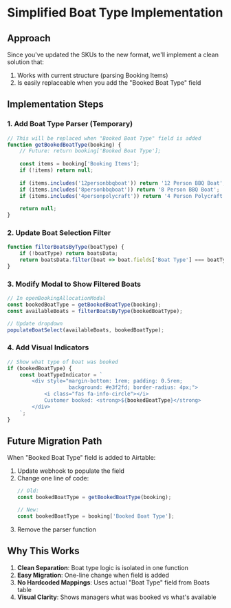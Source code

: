 # Simplified Boat Type Implementation

## Approach
Since you've updated the SKUs to the new format, we'll implement a clean solution that:
1. Works with current structure (parsing Booking Items)
2. Is easily replaceable when you add the "Booked Boat Type" field

## Implementation Steps

### 1. Add Boat Type Parser (Temporary)
```javascript
// This will be replaced when "Booked Boat Type" field is added
function getBookedBoatType(booking) {
    // Future: return booking['Booked Boat Type'];
    
    const items = booking['Booking Items'];
    if (!items) return null;
    
    if (items.includes('12personbbqboat')) return '12 Person BBQ Boat';
    if (items.includes('8personbbqboat')) return '8 Person BBQ Boat';
    if (items.includes('4personpolycraft')) return '4 Person Polycraft';
    
    return null;
}
```

### 2. Update Boat Selection Filter
```javascript
function filterBoatsByType(boatType) {
    if (!boatType) return boatsData;
    return boatsData.filter(boat => boat.fields['Boat Type'] === boatType);
}
```

### 3. Modify Modal to Show Filtered Boats
```javascript
// In openBookingAllocationModal
const bookedBoatType = getBookedBoatType(booking);
const availableBoats = filterBoatsByType(bookedBoatType);

// Update dropdown
populateBoatSelect(availableBoats, bookedBoatType);
```

### 4. Add Visual Indicators
```javascript
// Show what type of boat was booked
if (bookedBoatType) {
    const boatTypeIndicator = `
        <div style="margin-bottom: 1rem; padding: 0.5rem; 
                    background: #e3f2fd; border-radius: 4px;">
            <i class="fas fa-info-circle"></i> 
            Customer booked: <strong>${bookedBoatType}</strong>
        </div>
    `;
}
```

## Future Migration Path

When "Booked Boat Type" field is added to Airtable:

1. Update webhook to populate the field
2. Change one line of code:
   ```javascript
   // Old:
   const bookedBoatType = getBookedBoatType(booking);
   
   // New:
   const bookedBoatType = booking['Booked Boat Type'];
   ```
3. Remove the parser function

## Why This Works

1. **Clean Separation**: Boat type logic is isolated in one function
2. **Easy Migration**: One-line change when field is added
3. **No Hardcoded Mappings**: Uses actual "Boat Type" field from Boats table
4. **Visual Clarity**: Shows managers what was booked vs what's available
